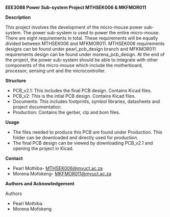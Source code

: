 **EEE3088 Power Sub-system Project 
MTHSEK006 & MKFMOR011**

**Description**  

This project involves the development of the micro-mouse power sub-system. The power sub-system is used to power the entire micro-mouse. There are eight requirements in total. These requirements will be equally divided between MTHSEK006 and MFKMOR011. MTHSEK006 requirements designs can be found under pearl_pcb_design branch and MFKMOR011 requirements design can be found under morena_pcb_design. At the end of the project, the power sub-system should be able to integrate with other components of the micro-mouse which include the motherboard, processor, sensing unit and the microcontroller.

**Structure**  

* PCB_v2.1: This includes the final PCB design. Contains Kicad files. 
* PCB_v2: This is the intial PCB design. Contains Kicad files.
* Documents: This includes footprints, symbol libraries, datasheets and project documentation. 
* Production: Contains the gerber, clp and bom files.

**Usage**

  * The files needed to produce this PCB are found under Production. This folder can be downloaded and directly used for production.  
  * The final PCB design can be viewed by downloading PCB_v2.1 and opening the project in Kicad. 
 
**Contact** 

* Pearl Mothiba- MTHSEK006@myuct.ac.za
* Morena Mofokeng- MKFMOR011@myuct.ac.za
  
**Authors and Acknowledgement**

Authors 
* Pearl Mothiba
* Morena Mofokeng 
